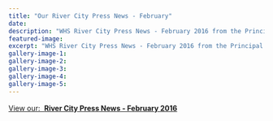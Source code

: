 ```yaml
---
title: "Our River City Press News - February"
date: 
description: "WHS River City Press News - February 2016 from the Principal."
featured-image: 
excerpt: "WHS River City Press News - February 2016 from the Principal."
gallery-image-1: 
gallery-image-2: 
gallery-image-3: 
gallery-image-4: 
gallery-image-5: 
---
```


<p><a style="line-height: 1.5;" href="http://c1940652.r52.cf0.rackcdn.com/579e7d0cb8d39a2071000d94/WHS-Rivercity-Press---Feb-2016.pdf"><span>View our: &nbsp;<strong>River City Press News - February 2016</strong></span></a></p>

